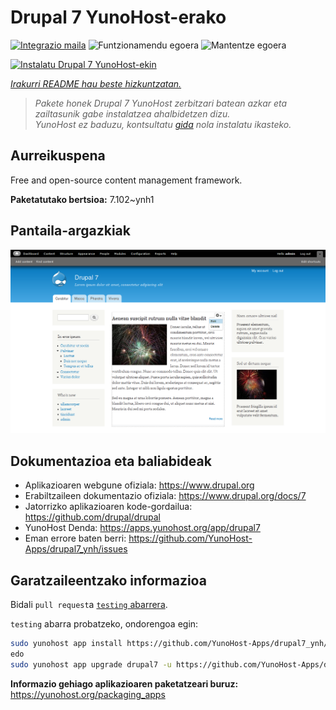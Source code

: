 <!--
Ohart ongi: README hau automatikoki sortu da <https://github.com/YunoHost/apps/tree/master/tools/readme_generator>ri esker
EZ editatu eskuz.
-->

# Drupal 7 YunoHost-erako

[![Integrazio maila](https://apps.yunohost.org/badge/integration/drupal7)](https://ci-apps.yunohost.org/ci/apps/drupal7/)
![Funtzionamendu egoera](https://apps.yunohost.org/badge/state/drupal7)
![Mantentze egoera](https://apps.yunohost.org/badge/maintained/drupal7)

[![Instalatu Drupal 7 YunoHost-ekin](https://install-app.yunohost.org/install-with-yunohost.svg)](https://install-app.yunohost.org/?app=drupal7)

*[Irakurri README hau beste hizkuntzatan.](./ALL_README.md)*

> *Pakete honek Drupal 7 YunoHost zerbitzari batean azkar eta zailtasunik gabe instalatzea ahalbidetzen dizu.*  
> *YunoHost ez baduzu, kontsultatu [gida](https://yunohost.org/install) nola instalatu ikasteko.*

## Aurreikuspena

Free and open-source content management framework.


**Paketatutako bertsioa:** 7.102~ynh1

## Pantaila-argazkiak

![Drupal 7(r)en pantaila-argazkia](./doc/screenshots/screenshot.png)

## Dokumentazioa eta baliabideak

- Aplikazioaren webgune ofiziala: <https://www.drupal.org>
- Erabiltzaileen dokumentazio ofiziala: <https://www.drupal.org/docs/7>
- Jatorrizko aplikazioaren kode-gordailua: <https://github.com/drupal/drupal>
- YunoHost Denda: <https://apps.yunohost.org/app/drupal7>
- Eman errore baten berri: <https://github.com/YunoHost-Apps/drupal7_ynh/issues>

## Garatzaileentzako informazioa

Bidali `pull request`a [`testing` abarrera](https://github.com/YunoHost-Apps/drupal7_ynh/tree/testing).

`testing` abarra probatzeko, ondorengoa egin:

```bash
sudo yunohost app install https://github.com/YunoHost-Apps/drupal7_ynh/tree/testing --debug
edo
sudo yunohost app upgrade drupal7 -u https://github.com/YunoHost-Apps/drupal7_ynh/tree/testing --debug
```

**Informazio gehiago aplikazioaren paketatzeari buruz:** <https://yunohost.org/packaging_apps>
